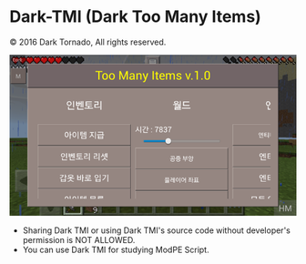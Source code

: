 # Dark-TMI (Dark Too Many Items)

© 2016 Dark Tornado, All rights reserved.

![image](https://raw.githubusercontent.com/DarkTornado/Dark-TMI/master/ScreenShot.png)

* Sharing Dark TMI or using Dark TMI's source code without developer's permission is NOT ALLOWED.
* You can use Dark TMI for studying ModPE Script.
